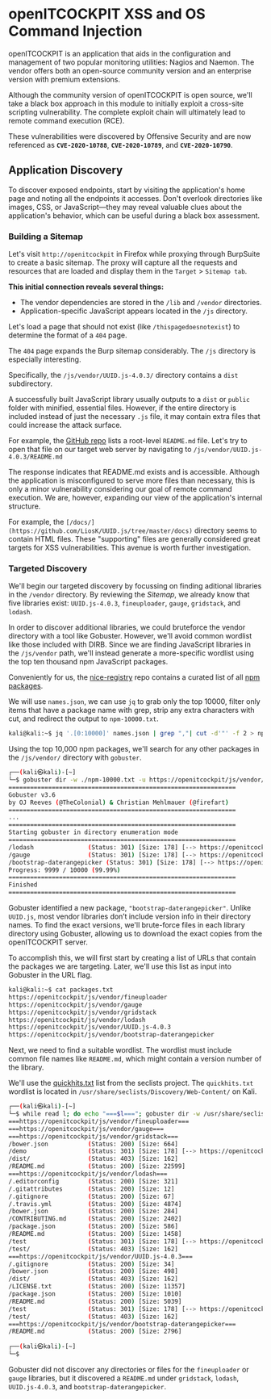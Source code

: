 # openITCOCKPIT XSS and OS Command Injection
openITCOCKPIT is an application that aids in the configuration and management of two popular monitoring utilities: Nagios and Naemon. The vendor offers both an open-source community version and an enterprise version with premium extensions.

Although the community version of openITCOCKPIT is open source, we'll take a black box approach in this module to initially exploit a cross-site scripting vulnerability. The complete exploit chain will ultimately lead to remote command execution (RCE).

These vulnerabilities were discovered by Offensive Security and are now referenced as **`CVE-2020-10788`**, **`CVE-2020-10789`**, and **`CVE-2020-10790`**.

## Application Discovery
To discover exposed endpoints, start by visiting the application's home page and noting all the endpoints it accesses. Don't overlook directories like images, CSS, or JavaScript—they may reveal valuable clues about the application's behavior, which can be useful during a black box assessment.
### Building a Sitemap
Let's visit `http://openitcockpit` in Firefox while proxying through BurpSuite to create a basic sitemap. The proxy will capture all the requests and resources that are loaded and display them in the `Target` > `Sitemap tab`.

**This initial connection reveals several things:**
- The vendor dependencies are stored in the `/lib` and `/vendor` directories.
- Application-specific JavaScript appears located in the `/js` directory.

Let's load a page that should not exist (like `/thispagedoesnotexist`) to determine the format of a `404` page.

The `404` page expands the Burp sitemap considerably. The `/js` directory is especially interesting.

Specifically, the `/js/vendor/UUID.js-4.0.3/` directory contains a `dist` subdirectory.

A successfully built JavaScript library usually outputs to a `dist` or `public` folder with minified, essential files. However, if the entire directory is included instead of just the necessary `.js` file, it may contain extra files that could increase the attack surface.

For example, the [GitHub repo](https://github.com/LiosK/UUID.js) lists a root-level `README.md` file. Let's try to open that file on our target web server by navigating to `/js/vendor/UUID.js-4.0.3/README.md`

The response indicates that README.md exists and is accessible. Although the application is misconfigured to serve more files than necessary, this is only a minor vulnerability considering our goal of remote command execution. We are, however, expanding our view of the application's internal structure.

For example, the `[/docs/](https://github.com/LiosK/UUID.js/tree/master/docs)` directory seems to contain HTML files. These "supporting" files are generally considered great targets for XSS vulnerabilities. This avenue is worth further investigation.

### Targeted Discovery
We'll begin our targeted discovery by focussing on finding aditional libraries in the `/vendor` directory. By reviewing the *Sitemap*, we already know that five libraries exist: `UUID.js-4.0.3`, `fineuploader`, `gauge`, `gridstack`, and `lodash`.

In order to discover additional libraries, we could bruteforce the vendor directory with a tool like Gobuster. However, we'll avoid common wordlist like those included with DIRB. Since we are finding JavaScript libraries in the `/js/vendor` path, we'll instead generate a more-specific wordlist using the top ten thousand npm JavaScript packages.

Conveniently for us, the [nice-registry](https://github.com/nice-registry) repo contains a curated list of all [npm packages](https://github.com/nice-registry/all-the-package-repos).

We will use `names.json`, we can use `jq` to grab only the top 10000, filter only items that have a package name with grep, strip any extra characters with cut, and redirect the output to `npm-10000.txt`.
```bash
kali@kali:~$ jq '.[0:10000]' names.json | grep ","| cut -d'"' -f 2 > npm-10000.txt
```
Using the top 10,000 npm packages, we'll search for any other packages in the `/js/vendor/` directory with `gobuster`.
```bash
┌──(kali㉿kali)-[~]
└─$ gobuster dir -w ./npm-10000.txt -u https://openitcockpit/js/vendor/ -k 
===============================================================
Gobuster v3.6
by OJ Reeves (@TheColonial) & Christian Mehlmauer (@firefart)
===============================================================
...
===============================================================
Starting gobuster in directory enumeration mode
===============================================================
/lodash               (Status: 301) [Size: 178] [--> https://openitcockpit/js/vendor/lodash/]
/gauge                (Status: 301) [Size: 178] [--> https://openitcockpit/js/vendor/gauge/]
/bootstrap-daterangepicker (Status: 301) [Size: 178] [--> https://openitcockpit/js/vendor/bootstrap-daterangepicker/]
Progress: 9999 / 10000 (99.99%)
===============================================================
Finished
===============================================================
```
Gobuster identified a new package, `"bootstrap-daterangepicker"`. Unlike `UUID.js`, most vendor libraries don’t include version info in their directory names. To find the exact versions, we'll brute-force files in each library directory using Gobuster, allowing us to download the exact copies from the openITCOCKPIT server.

To accomplish this, we will first start by creating a list of URLs that contain the packages we are targeting. Later, we'll use this list as input into Gobuster in the URL flag.
```bash
kali@kali:~$ cat packages.txt 
https://openitcockpit/js/vendor/fineuploader
https://openitcockpit/js/vendor/gauge
https://openitcockpit/js/vendor/gridstack
https://openitcockpit/js/vendor/lodash
https://openitcockpit/js/vendor/UUID.js-4.0.3
https://openitcockpit/js/vendor/bootstrap-daterangepicker
```
Next, we need to find a suitable wordlist. The wordlist must include common file names like `README.md`, which might contain a version number of the library.

We'll use the [quickhits.txt](https://raw.githubusercontent.com/danielmiessler/SecLists/refs/heads/master/Discovery/Web-Content/quickhits.txt) list from the seclists project. The `quickhits.txt` wordlist is located in `/usr/share/seclists/Discovery/Web-Content/` on Kali.

```bash
┌──(kali㉿kali)-[~]
└─$ while read l; do echo "===$l==="; gobuster dir -w /usr/share/seclists/Discovery/Web-Content/quickhits.txt -k -q -u $l; done < packages.txt
===https://openitcockpit/js/vendor/fineuploader===
===https://openitcockpit/js/vendor/gauge===
===https://openitcockpit/js/vendor/gridstack===
/bower.json           (Status: 200) [Size: 664]
/demo                 (Status: 301) [Size: 178] [--> https://openitcockpit/js/vendor/gridstack/demo/]
/dist/                (Status: 403) [Size: 162]
/README.md            (Status: 200) [Size: 22599]
===https://openitcockpit/js/vendor/lodash===
/.editorconfig        (Status: 200) [Size: 321]
/.gitattributes       (Status: 200) [Size: 12]
/.gitignore           (Status: 200) [Size: 67]
/.travis.yml          (Status: 200) [Size: 4874]
/bower.json           (Status: 200) [Size: 284]
/CONTRIBUTING.md      (Status: 200) [Size: 2402]
/package.json         (Status: 200) [Size: 586]
/README.md            (Status: 200) [Size: 1458]
/test                 (Status: 301) [Size: 178] [--> https://openitcockpit/js/vendor/lodash/test/]
/test/                (Status: 403) [Size: 162]
===https://openitcockpit/js/vendor/UUID.js-4.0.3===
/.gitignore           (Status: 200) [Size: 34]
/bower.json           (Status: 200) [Size: 498]
/dist/                (Status: 403) [Size: 162]
/LICENSE.txt          (Status: 200) [Size: 11357]
/package.json         (Status: 200) [Size: 1010]
/README.md            (Status: 200) [Size: 5039]
/test                 (Status: 301) [Size: 178] [--> https://openitcockpit/js/vendor/UUID.js-4.0.3/test/]
/test/                (Status: 403) [Size: 162]
===https://openitcockpit/js/vendor/bootstrap-daterangepicker===
/README.md            (Status: 200) [Size: 2796]
                                                                                                                          
┌──(kali㉿kali)-[~]
└─$ 
```
Gobuster did not discover any directories or files for the `fineuploader` or `gauge` libraries, but it discovered a `README.md` under `gridstack`, `lodash`, `UUID.js-4.0.3`, and `bootstrap-daterangepicker`.

